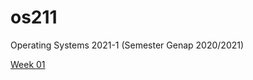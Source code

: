 # os211
Operating Systems 2021-1 (Semester Genap 2020/2021)

[Week 01](https://saepasomba.github.io/os211/W01/)
